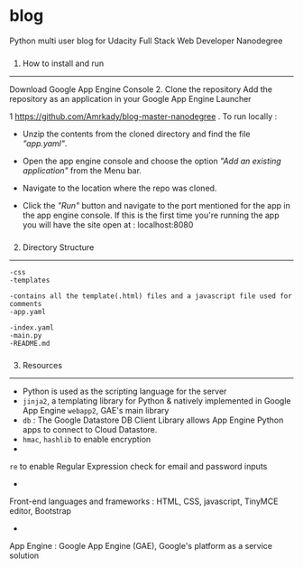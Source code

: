 # blog
Python multi user blog for Udacity Full Stack Web Developer Nanodegree

### 
1. How to install and run
---------------
Download Google App Engine Console
2. 
Clone the repository
Add the repository as an application in your Google App Engine Launcher

1
https://github.com/Amrkady/blog-master-nanodegree
. To run locally : 

* Unzip the contents from the cloned directory and find the file _"app.yaml"_.

* Open the app engine console and choose the option _"Add an existing application"_ from the Menu bar.
	
* Navigate to the location where the repo was cloned.
	
* Click the *_"Run"_* button and navigate to the port mentioned for the app in the app engine console.
 If this is the first time you're running the app you will have the site open at : localhost:8080

### 
2. Directory Structure
--------------
```
-css
-templates

-contains all the template(.html) files and a javascript file used for comments
-app.yaml

-index.yaml
-main.py
-README.md
```

### 
3. Resources
-------
* Python is used as the scripting language for the server
* `jinja2`,
 a templating library for Python & natively implemented in Google App Engine
`webapp2`, 
GAE's main library
* `db` : The Google Datastore DB Client Library allows App Engine Python apps
 to connect to Cloud Datastore. 
* `hmac`, `hashlib` to enable encryption
* 
`re` to enable Regular Expression check for email and password inputs

* 
Front-end languages and frameworks :
 HTML, CSS, javascript, TinyMCE editor, Bootstrap

*
 App Engine :
 Google App Engine (GAE), Google's platform as a service solution
